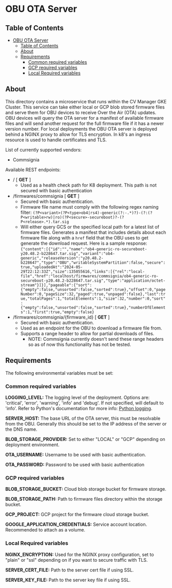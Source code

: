 # OBU OTA Server

## Table of Contents

- [OBU OTA Server](#obu-ota-server)
  - [Table of Contents](#table-of-contents)
  - [About ](#about-)
  - [Requirements ](#requirements-)
    - [Common required variables ](#common-required-variables-)
    - [GCP required variables ](#gcp-required-variables-)
    - [Local Required variables ](#local-required-variables-)

## About <a name = "about"></a>

This directory contains a microservice that runs within the CV Manager GKE Cluster. This service can take either local or GCP blob stored firmware files and serve them for OBU devices to receive Over the Air (OTA) updates. OBU devices will query the OTA server for a manifest of available firmware files and will send another request for the full firmware file if it has a newer version number. For local deployments the OBU OTA server is deployed behind a NGINX proxy to allow for TLS encryption. In k8's an ingress resource is used to handle certificates and TLS.

List of currently supported vendors:

- Commsignia

Available REST endpoints:

- / [ **GET** ]
  - Used as a health check path for K8 deployment. This path is not secured with basic authentication
- /firmwares/commsignia [ **GET** ]
  - Secured with basic authentication.
  - Firmware file name must comply with the following regex naming filter:
    `(?P<variant>(?P<type>ob4|rs4)-generic(?:-.*)?)-(?:(?P<writable>rw)|ro)(?P<secure>-secureboot)?-(?P<release>.*).tar.sig`
  - Will either query GCS or the specified local path for a latest list of firmware files. Generates a manifest that includes details about each firmware file along with a `href` field that the OBU uses to get generate the download request. Here is a sample response:
    `{"content":[{"id":"","name":"ob4-generic-ro-secureboot-y20.48.2-b228647.tar.sig","variant":"ob4-generic","releaseVersion":"y20.48.2-b228647","type":"OBU","writableSystemPartition":false,"secure":true,"uploadedAt":"2024-05-29T22:12:33Z","size":135055616,"links":[{"rel":"local-file","href":"localhost/firmwares/commsignia/ob4-generic-ro-secureboot-y20.48.2-b228647.tar.sig","type":"application/octet-stream"}]}],"pageable":{"sort":{"empty":false,"unsorted":false,"sorted":true},"offset":0,"pageNumber":0,"pageSize":32,"paged":true,"unpaged":false},"last":true,"totalPages":1,"totalElements":1,"size":32,"number":0,"sort":{"empty":false,"unsorted":false,"sorted":true},"numberOfElements":1,"first":true,"empty":false}`
- /firmwares/commsignia/{firmware_id} [ **GET** ]
  - Secured with basic authentication.
  - Used as an endpoint for the OBU to download a firmware file from.
  - Supports a range header to allow for partial downloads of files.
    - NOTE: Commsignia currently doesn't send these range headers so as of now this functionality has not be tested.

## Requirements <a name = "requirements"></a>

The following environmental variables must be set:

### Common required variables <a name = "common-requirements"></a>

<b>LOGGING_LEVEL:</b> The logging level of the deployment. Options are: 'critical', 'error', 'warning', 'info' and 'debug'. If not specified, will default to 'info'. Refer to Python's documentation for more info: [Python logging](https://docs.python.org/3/howto/logging.html).

<b>SERVER_HOST:</b> The base URL of the OTA server, this must be resolvable from the OBU. Generally this should be set to the IP address of the server or the DNS name.

<b>BLOB_STORAGE_PROVIDER:</b> Set to either "LOCAL" or "GCP" depending on deployment environment.

<b>OTA_USERNAME:</b> Username to be used with basic authentication.

<b>OTA_PASSWORD:</b> Password to be used with basic authentication

### GCP required variables <a name = "gcp-requirements"></a>

<b>BLOB_STORAGE_BUCKET:</b> Cloud blob storage bucket for firmware storage.

<b>BLOB_STORAGE_PATH:</b> Path to firmware files directory within the storage bucket.

<b>GCP_PROJECT:</b> GCP project for the firmware cloud storage bucket.

<b>GOOGLE_APPLICATION_CREDENTIALS:</b> Service account location. Recommended to attach as a volume.

### Local Required variables <a name = "local-requirements"></a>

<b>NGINX_ENCRYPTION:</b> Used for the NGINX proxy configuration, set to "plain" or "ssl" depending on if you want to secure traffic with TLS.

<b>SERVER_CERT_FILE:</b> Path to the server cert file if using SSL.

<b>SERVER_KEY_FILE:</b> Path to the server key file if using SSL.
